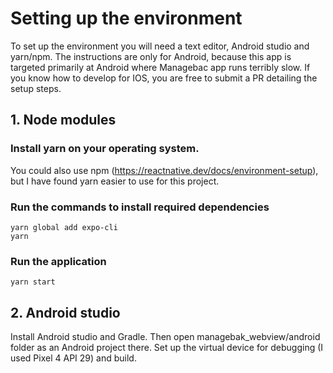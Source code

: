 # Setting up the environment
To set up the environment you will need a text editor, Android studio and yarn/npm. The instructions are only for Android, because this app is targeted primarily at Android where Managebac app runs terribly slow. If you know how to develop for IOS, you are free to submit a PR detailing the setup steps.

## 1. Node modules

### Install yarn on your operating system.
You could also use npm (https://reactnative.dev/docs/environment-setup), but I have found yarn easier to use for this project.

### Run the commands to install required dependencies
```shell
yarn global add expo-cli
yarn
```
### Run the application
```
yarn start
```
## 2. Android studio
Install Android studio and Gradle. Then open managebak_webview/android folder as an Android project there. Set up the virtual device for debugging (I used Pixel 4 API 29) and build.
